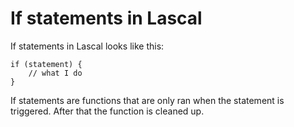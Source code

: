 # If statements in Lascal
If statements in Lascal looks like this:

    if (statement) {
        // what I do
    }
If statements are functions that are only ran when the statement is triggered. After that the function is cleaned up.
